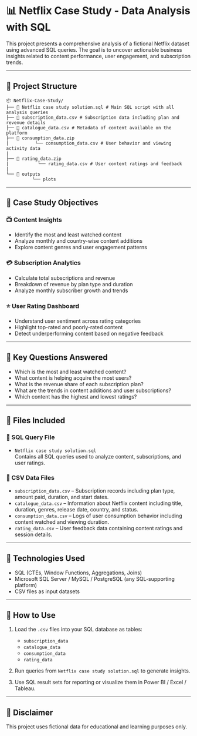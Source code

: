 # 📊 Netflix Case Study - Data Analysis with SQL

This project presents a comprehensive analysis of a fictional Netflix dataset using advanced SQL queries. The goal is to uncover actionable business insights related to content performance, user engagement, and subscription trends.

---

## 📁 Project Structure

```
📦 Netflix-Case-Study/
├── 📄 Netflix case study solution.sql # Main SQL script with all analysis queries
├── 📄 subscription_data.csv # Subscription data including plan and revenue details
├── 📄 catalogue_data.csv # Metadata of content available on the platform
├── 📄 consumption_data.zip
|          └── consumption_data.csv # User behavior and viewing activity data
|
├── 📄 rating_data.zip
|           └── rating_data.csv # User content ratings and feedback
|
└── 📄 outputs
          └── plots

```

---

## 🎯 Case Study Objectives

### 📺 Content Insights
- Identify the most and least watched content
- Analyze monthly and country-wise content additions
- Explore content genres and user engagement patterns

### 💳 Subscription Analytics
- Calculate total subscriptions and revenue
- Breakdown of revenue by plan type and duration
- Analyze monthly subscriber growth and trends

### ⭐ User Rating Dashboard
- Understand user sentiment across rating categories
- Highlight top-rated and poorly-rated content
- Detect underperforming content based on negative feedback

---

## 🧠 Key Questions Answered

- Which is the most and least watched content?
- What content is helping acquire the most users?
- What is the revenue share of each subscription plan?
- What are the trends in content additions and user subscriptions?
- Which content has the highest and lowest ratings?

---

## 📁 Files Included

### 🔹 SQL Query File
- `Netflix case study solution.sql`  
  Contains all SQL queries used to analyze content, subscriptions, and user ratings.

### 🔹 CSV Data Files
- `subscription_data.csv` – Subscription records including plan type, amount paid, duration, and start dates.
- `catalogue_data.csv` – Information about Netflix content including title, duration, genres, release date, country, and status.
- `consumption_data.csv` – Logs of user consumption behavior including content watched and viewing duration.
- `rating_data.csv` – User feedback data containing content ratings and session details.

---

## 🧰 Technologies Used

- SQL (CTEs, Window Functions, Aggregations, Joins)
- Microsoft SQL Server / MySQL / PostgreSQL (any SQL-supporting platform)
- CSV files as input datasets

---

## 🚀 How to Use

1. Load the `.csv` files into your SQL database as tables:
   - `subscription_data`
   - `catalogue_data`
   - `consumption_data`
   - `rating_data`

2. Run queries from `Netflix case study solution.sql` to generate insights.

3. Use SQL result sets for reporting or visualize them in Power BI / Excel / Tableau.

---

## 📌 Disclaimer

This project uses fictional data for educational and learning purposes only.

